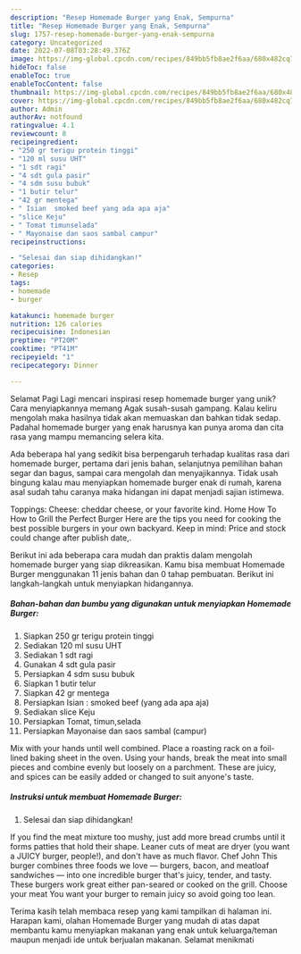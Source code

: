 ```yaml
---
description: "Resep Homemade Burger yang Enak, Sempurna"
title: "Resep Homemade Burger yang Enak, Sempurna"
slug: 1757-resep-homemade-burger-yang-enak-sempurna
category: Uncategorized
date: 2022-07-08T03:28:49.376Z
image: https://img-global.cpcdn.com/recipes/849bb5fb8ae2f6aa/680x482cq70/homemade-burger-foto-resep-utama.jpg
hideToc: false
enableToc: true
enableTocContent: false
thumbnail: https://img-global.cpcdn.com/recipes/849bb5fb8ae2f6aa/680x482cq70/homemade-burger-foto-resep-utama.jpg
cover: https://img-global.cpcdn.com/recipes/849bb5fb8ae2f6aa/680x482cq70/homemade-burger-foto-resep-utama.jpg
author: Admin
authorAv: notfound
ratingvalue: 4.1
reviewcount: 8
recipeingredient:
- "250 gr terigu protein tinggi"
- "120 ml susu UHT"
- "1 sdt ragi"
- "4 sdt gula pasir"
- "4 sdm susu bubuk"
- "1 butir telur"
- "42 gr mentega"
- " Isian  smoked beef yang ada apa aja"
- "slice Keju"
- " Tomat timunselada"
- " Mayonaise dan saos sambal campur"
recipeinstructions:

- "Selesai dan siap dihidangkan!"
categories:
- Resep
tags:
- homemade
- burger

katakunci: homemade burger 
nutrition: 126 calories
recipecuisine: Indonesian
preptime: "PT20M"
cooktime: "PT41M"
recipeyield: "1"
recipecategory: Dinner

---
```



Selamat Pagi Lagi mencari inspirasi resep homemade burger yang unik? Cara menyiapkannya memang Agak susah-susah gampang. Kalau keliru mengolah maka hasilnya tidak akan memuaskan dan bahkan tidak sedap. Padahal homemade burger yang enak harusnya kan punya aroma dan cita rasa yang mampu memancing selera kita.


Ada beberapa hal yang sedikit bisa berpengaruh terhadap kualitas rasa dari homemade burger, pertama dari jenis bahan, selanjutnya pemilihan bahan segar dan bagus, sampai cara mengolah dan menyajikannya. Tidak usah bingung kalau mau menyiapkan homemade burger enak di rumah, karena asal sudah tahu caranya maka hidangan ini dapat menjadi sajian istimewa.

Toppings: Cheese: cheddar cheese, or your favorite kind. Home How To How to Grill the Perfect Burger Here are the tips you need for cooking the best possible burgers in your own backyard. Keep in mind: Price and stock could change after publish date,.


Berikut ini ada beberapa cara mudah dan praktis dalam mengolah homemade burger yang siap dikreasikan. Kamu bisa membuat Homemade Burger menggunakan 11 jenis bahan dan 0 tahap pembuatan. Berikut ini langkah-langkah untuk menyiapkan hidangannya.

<!--inarticleads1-->

##### Bahan-bahan dan bumbu yang digunakan untuk menyiapkan Homemade Burger:

1. Siapkan 250 gr terigu protein tinggi
1. Sediakan 120 ml susu UHT
1. Sediakan 1 sdt ragi
1. Gunakan 4 sdt gula pasir
1. Persiapkan 4 sdm susu bubuk
1. Siapkan 1 butir telur
1. Siapkan 42 gr mentega
1. Persiapkan  Isian : smoked beef (yang ada apa aja)
1. Sediakan slice Keju
1. Persiapkan  Tomat, timun,selada
1. Persiapkan  Mayonaise dan saos sambal (campur)


Mix with your hands until well combined. Place a roasting rack on a foil-lined baking sheet in the oven. Using your hands, break the meat into small pieces and combine evenly but loosely on a parchment. These are juicy, and spices can be easily added or changed to suit anyone&#39;s taste. 

<!--inarticleads2-->

##### Instruksi untuk membuat Homemade Burger:


1. Selesai dan siap dihidangkan!

If you find the meat mixture too mushy, just add more bread crumbs until it forms patties that hold their shape. Leaner cuts of meat are dryer (you want a JUICY burger, people!), and don&#39;t have as much flavor. Chef John This burger combines three foods we love — burgers, bacon, and meatloaf sandwiches — into one incredible burger that&#39;s juicy, tender, and tasty. These burgers work great either pan-seared or cooked on the grill. Choose your meat You want your burger to remain juicy so avoid going too lean. 

Terima kasih telah membaca resep yang kami tampilkan di halaman ini. Harapan kami, olahan Homemade Burger yang mudah di atas dapat membantu kamu menyiapkan makanan yang enak untuk keluarga/teman maupun menjadi ide untuk berjualan makanan. Selamat menikmati
